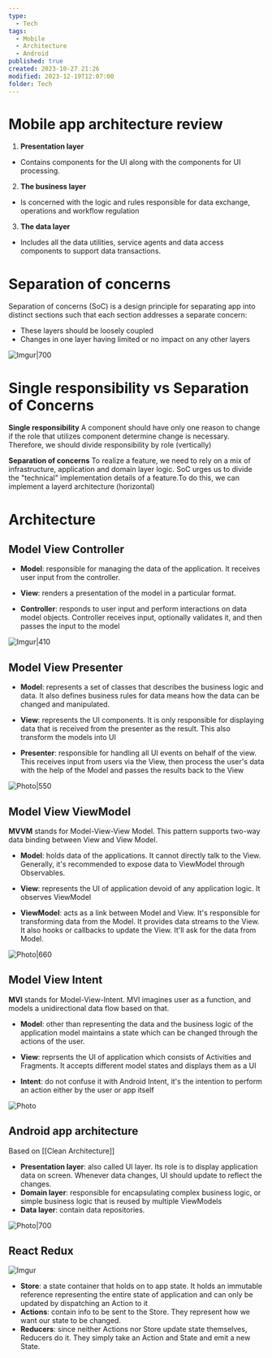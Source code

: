 ```yaml
---
type:
  - Tech
tags:
  - Mobile
  - Architecture
  - Android
published: true
created: 2023-10-27 21:26
modified: 2023-12-19T12:07:00
folder: Tech
---
```

# Mobile app architecture review
1. **Presentation layer**
- Contains components for the UI along with the components for UI processing.

2. **The business layer**
- Is concerned with the logic and rules responsible for data exchange, operations and workflow regulation

3. **The data layer**
- Includes all the data utilities, service agents and data access components to support data transactions.
# Separation of concerns 
Separation of concerns (SoC) is a design principle for separating app into distinct sections such that each section addresses a separate concern:
- These layers should be loosely coupled
- Changes in one layer having limited or no impact on any other layers

![Imgur|700](https://i.imgur.com/dr0PExt.png)

# Single responsibility vs Separation of Concerns

**Single responsibility**
A component should have only one reason to change if the role that utilizes component determine change is necessary. Therefore, we should divide responsibility by role (vertically)

**Separation of concerns**
To realize a feature, we need to rely on a mix of infrastructure, application and domain layer logic. SoC urges us to divide the "technical" implementation details of a feature.To do this, we can implement a layerd architecture (horizontal)

# Architecture
## Model View Controller

- **Model**: responsible for managing the data of the application. It receives user input from the controller.

- **View**: renders a presentation of the model in a particular format.

- **Controller**: responds to user input and perform interactions on data model objects. Controller receives input, optionally validates it, and then passes the input to the model

![Imgur|410](https://i.imgur.com/ooCv2LQ.png)

## Model View Presenter

- **Model**: represents a set of classes that describes the business logic and data. It also defines business rules for data means how the data can be changed and manipulated.

- **View**: represents the UI components. It is only responsible for displaying data that is received from the presenter as the result. This also transform the models into UI

- **Presenter**: responsible for handling all UI events on behalf of the view. This receives input from users via the View, then process the user's data with the help of the Model and passes the results back to the View

![Photo|550](https://www.researchgate.net/publication/348792766/figure/fig3/AS:984420416761864@1611715525181/MVP-design-pattern-diagram.jpg)

## Model View ViewModel

**MVVM** stands for Model-View-View Model. This pattern supports two-way data binding between View and View Model.
- **Model**: holds data of the applications. It cannot directly talk to the View. Generally, it's recommended to expose data to ViewModel through Observables.

- **View**: represents the UI of application devoid of any application logic. It observes ViewModel

- **ViewModel**: acts as a link between Model and View. It's responsible for transforming data from the Model. It provides data streams to the View. It also hooks or callbacks to update the View. It'll ask for the data from Model.

![Photo|660](https://androidcoban.com/wp-content/uploads/2018/10/android-mvvm-livedata-viewmodel-retrofit.png)

## Model View Intent
**MVI** stands for Model-View-Intent. MVI imagines user as a function, and models a unidirectional data flow based on that.

- **Model**:  other than representing the data and the business logic of the application model maintains a state which can be changed through the actions of the user.

- **View**: reprsents the UI of application which consists of Activities and Fragments. It accepts different model states and displays them as a UI

- **Intent**: do not confuse it with Android Intent, it's the intention to perform an action either by the user or app itself

![Photo](https://miro.medium.com/v2/resize:fit:1400/0*eDA_holcZgQBU6e3)

## Android app architecture

Based on [[Clean Architecture]]
- **Presentation layer**: also called UI layer. Its role is to display application data on screen. Whenever data changes, UI should update to reflect the changes.
- **Domain layer**: responsible for encapsulating complex business logic, or simple business logic that is reused by multiple ViewModels
- **Data layer**: contain data repositories.

![Photo|700](https://miro.medium.com/v2/resize:fit:720/format:webp/1*cWigoCU4Q_O25hscjOq-fg.png)

## React Redux

![Imgur](https://i.imgur.com/DyEsiNJ.png)

- **Store**: a state container that holds on to app state. It holds an immutable reference representing the entire state of application and can only be updated by dispatching an Action to it
- **Actions**: contain info to be sent to the Store. They represent how we want our state to be changed.
- **Reducers**: since neither Actions nor Store update state themselves, Reducers do it. They simply take an Action and State and emit a new State. 